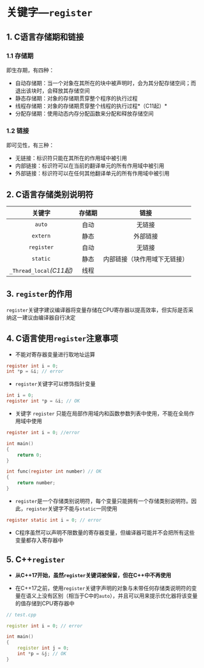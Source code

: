 # 关键字—`register`

## 1. C语言存储期和链接

### 1.1 存储期

即生存期，有四种：

+ 自动存储期：当一个对象在其所在的块中被声明时，会为其分配存储空间；而退出该块时，会释放其存储空间
+ 静态存储期：对象的存储期贯穿整个程序的执行过程
+ 线程存储期：对象的存储期贯穿整个线程的执行过程*（C11起）*
+ 分配存储期：使用动态内存分配函数来分配和释放存储空间

### 1.2 链接

即可见性，有三种：

+ 无链接：标识符只能在其所在的作用域中被引用
+ 内部链接：标识符可以在当前的翻译单元的所有作用域中被引用
+ 外部链接：标识符可以在任何其他翻译单元的所有作用域中被引用

## 2. C语言存储类别说明符

|          关键字          | 存储期 |             链接             |
| :----------------------: | :----: | :--------------------------: |
|          `auto`          |  自动  |            无链接            |
|         `extern`         |  静态  |           外部链接           |
|        `register`        |  自动  |            无链接            |
|         `static`         |  静态  | 内部链接（块作用域下无链接） |
| `_Thread_local`*(C11起)* |  线程  |                              |

## 3. `register`的作用

`register`关键字建议编译器将变量存储在CPU寄存器以提高效率，但实际是否采纳这一建议由编译器自行决定

## 4. C语言使用`register`注意事项

+ 不能对寄存器变量进行取地址运算

```C
register int i = 0;
int *p = &i; // error
```

+ `register`关键字可以修饰指针变量

```C
int i = 0;
register int *p = &i; // OK
```

+ 关键字 `register` 只能在局部作用域内和函数参数列表中使用，不能在全局作用域中使用

```C
register int i = 0; //error

int main()
{
    return 0;
}
```

```C
int func(register int number) // OK
{
    return number;
}
```

+ `register`是一个存储类别说明符，每个变量只能拥有一个存储类别说明符。因此，`register`关键字不能与`static`一同使用

```C
register static int i = 0; // error
```

+ C程序虽然可以声明不限数量的寄存器变量，但编译器可能并不会把所有这些变量都存入寄存器中

## 5. C++`register`

+ **从C++17开始，虽然`register`关键词被保留，但在C++中不再使用**

+ 在C++17之前，使用`register`关键字声明的对象与未带任何存储类说明符的变量在语义上没有区别（相当于C中的`auto`），并且可以用来提示优化器将该变量的值存储到CPU寄存器中

```C++
// test.cpp

register int i = 0; // error

int main()
{
    register int j = 0;
    int *p = &j; // OK
}
```
